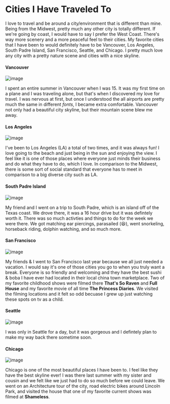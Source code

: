 # Cities I Have Traveled To
I love to travel and be around a city/environment that is different than mine. Being from the Midwest, pretty much any other city is totally different. If we're going by coast, I would have to say I prefer the West Coast. There's way more scenery and a more peaceful feel to their cities. My favorite cities that I have been to would definitely have to be Vancouver, Los Angeles, South Padre Island, San Francisco, Seattle, and Chicago. I pretty much love any city with a pretty nature scene and cities with a nice skyline.

#### Vancouver
![image](https://user-images.githubusercontent.com/101791032/158891884-d6d517bb-be49-4877-aef0-e00b2a399461.png)

I spent an entire summer in Vancouver when I was 15. It was my first time on a plane and I was traveling alone, but that's when I discovered my love for travel. I was nervous at first, but once I understood the all airports are pretty much the same in different *fonts*, I became extra comfortable. Vancouver not only had a beautiful city skyline, but their mountain scene blew me away.

#### Los Angeles
![image](https://user-images.githubusercontent.com/101791032/158892263-42fd75fb-3929-41cf-9425-e77abcd81278.png)

I've been to Los Angeles (LA) a total of two times, and it was always fun! I love going to the beach and just being in the sun and enjoying the view. I feel like it is one of those places where everyone just minds their business and do what they have to do, which I love. In comparison to the Midwest, there is some sort of social standard that everyone has to meet in comparison to a big diverse city such as LA.

#### South Padre Island
![image](https://user-images.githubusercontent.com/101791032/158892554-43ff8de2-57d8-4f2e-97eb-29327f75763d.png)

My friend and I went on a trip to South Padre, which is an island off of the Texas coast. We drove there, it was a 16 hour drive but it was defintely worth it. There was so much activties and things to do for the week we were there. We got matching ear piercings, parasailed (:satisfied:), went snorkeling, horseback riding, dolphin watching, and so much more. 


#### San Francisco
![image](https://user-images.githubusercontent.com/101791032/158893971-c469e70e-8167-45a4-87bd-9dba2b2bd7d6.png)

My friends & I went to San Francisco last year because we all just needed a vacation. I would say it's one of those cities you go to when you truly want a break. Everyone is so friendly and welcoming and they have the best sushi & boba I have ever had located in their local china town marketplace. Two of my favorite childhood shows were filmed there **That's So Raven** and **Full House** and my favorite movie of all time **The Princess Diaries**. We visited the filming locations and it felt so odd becuase I grew up just watching these spots on tv as a child.


#### Seattle
![image](https://user-images.githubusercontent.com/101791032/158894433-20b76628-e4b0-415c-b002-a7a3378b775e.png)

I was only in Seattle for a day, but it was gorgeous and I defintely plan to make my way back there sometime soon.  

#### Chicago
![image](https://user-images.githubusercontent.com/101791032/158894578-92424b8a-4995-4987-804d-4bd1eb716f07.png)

Chicago is one of the most beautiful places I have been to. I feel like they have the best skyline ever! I was there last summer with my sister and cousin and we felt like we just had to do so much before we could leave. We went on an Architecture tour of the city, road electric bikes around Lincoln Park, and visited the house that one of my favorite current shows was filmed at **Shameless**. 
